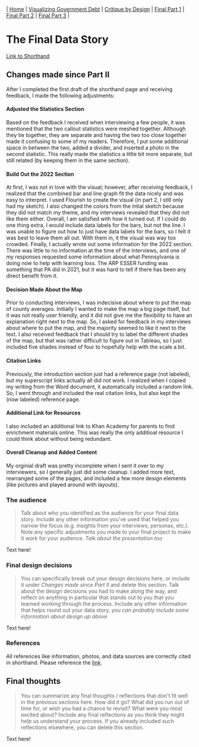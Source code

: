 |  [Home](https://katherinerstancil.github.io/stancil-portfolio/) |  [Visualizing Government Debt](visualing-gov-debt) |  [Critique by Design](critique_by_design) |  [Final Part 1](part1_final) |  [Final Part 2](Part_2) |  [Final Part 3](part_3) |
# The Final Data Story
[Link to Shorthand](https://carnegiemellon.shorthandstories.com/d1afb295-ebe8-41a2-a40a-b165ea389af4/index.html)

## Changes made since Part II
After I completed the first draft of the shorthand page and receiving feedback, I made the following adjustments:

#### Adjusted the Statistics Section
Based on the feedback I received when interviewing a few people, it was mentioned that the two callout statistics were meshed together. Although they tie together, they are separate and having the two too close together made it confusing to some of my readers. Therefore, I put some additional space in between the two, added a divider, and inserted a photo in the second statistic. This really made the statistics a little bit more separate, but still related (by keeping them in the same section).

#### Build Out the 2022 Section
At first, I was not in love with the visual; however, after receiving feedback, I realized that the combined bar and line graph fit the data nicely and was easy to interpret. I used Flourish to create the visual (in part 2, I still only had my sketch). I also changed the colors from the intial sketch because they did not match my theme, and my interviews revealed that they did not like them either. Overall, I am satisfied with how it turned out. If I could do one thing extra, I would include data labels for the bars, but not the line. I was unable to figure out how to just have data labels for the bars, so I felt it was best to leave them all out. With them in, it the visual was way too crowded. Finally, I actually wrote out some information for the 2022 section. There was little to no information at the time of the interviews, and one of my responses requested some information about what Pennsylvania is doing now to help with learning loss. The ARP ESSER funding was something that PA did in 2021, but it was hard to tell if there has been any direct benefit from it.

#### Decision Made About the Map
Prior to conducting interviews, I was indecisive about where to put the map of county averages. Initially I wanted to make the map a big page itself, but it was not really user friendly, and it did not give me the flexibility to have an explanation right next to the map. So, I asked for feedback in my interviews about where to put the map, and the majority seemed to like it next to the text. I also received feedback that I should try to label the different shades of the map, but that was rather difficult to figure out in Tableau, so I just included five shades instead of four to hopefully help with the scale a bit.

#### Citation Links
Previously, the introduction section just had a reference page (not labeled), but my superscript links actually all did not work. I realized when I copied my writing from the Word document, it automatically included a random link. So, I went through and included the real citation links, but also kept the (now labeled) reference page.

#### Additional Link for Resources
I also included an additional link to Khan Academy for parents to find enrichment materials online. This was really the only additioal resource I could think about without being redundant.

#### Overall Cleanup and Added Content
My orginial draft was pretty incomplete when I sent it over to my interviewers, so I generally just did some cleanup. I added more text, rearranged some of the pages, and included a few more design elements (like pictures and played around with layouts).

### The audience
> Talk about who you identified as the audience for your final data story.  Include any other information you've used that helped you narrow the focus (e.g. insights from your interviews, personas, etc.).  Note any specific adjustments you made to your final project to make it work for your audience. *Talk about the presentation too*

Text here!

### Final design decisions
> You can specifically break out your design decisions here, or include it under *Changes made since Part II* and delete this section. Talk about the design decisions you had to make along the way, and reflect on anything in particular that stands out to you that you learned working through the process.  Include any other information that helps round out your data story. *you can probably include some information about design up above*

Text here!

### References
All references like information, photos, and data sources are correctly cited in shorthand. Please reference the [link](https://carnegiemellon.shorthandstories.com/d1afb295-ebe8-41a2-a40a-b165ea389af4/index.html).

## Final thoughts
> You can summarize any final thoughts / reflections that don't fit well in the previous sections here.  How did it go?  What did you run out of time for, or wish you had a chance to revisit?  What were you most excited about?  Include any final reflections as you think they might help us understand your process.  If you already included such reflections elsewhere, you can delete this section. 

Text here!
